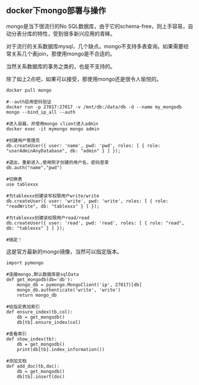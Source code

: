 ## docker下mongo部署与操作

mongo是当下很流行的No SQL数据库，由于它的schema-free，则上手容易，自动分表分库的特性，受到很多新兴应用的青睐。

对于流行的关系数据库mysql，几个缺点。mongo不支持多表查询。如果需要经常关系几个表join，那使用mongo是不合适的。

当然关系数据库的事务之类的，也是不支持的。

除了如上2点吧，如果可以接受，那使用mongo还是很令人愉悦的。

```
docker pull mongo

#--auth启用密码验证
docker run -p 27017:27017 -v /mnt/db:/data/db -d --name my_mongodb mongo --bind_ip_all --auth

#进入容器，并使用mongo client进入admin
docker exec -it mymongo mongo admin

#创建用户管理员
db.createUser({ user: 'name', pwd: 'pwd', roles: [ { role: "userAdminAnyDatabase", db: "admin" } ] });

#退出，重新进入,使用刚才创建的用户名，密码登录
db.auth("name","pwd")

#切换表
use tablexxx

#为tablexxx创建读写权限用户write/write
db.createUser({ user: 'write', pwd: 'write', roles: [ { role: "readWrite", db: "tablexxx" } ] });

#为tablexxx创建读权限用户read/read
db.createUser({ user: 'read', pwd: 'read', roles: [ { role: "read", db: "tablexxx" } ] });

#搞定！

```
这是官方最新的mongo镜像，当然可以指定版本。

```
import pymongo

#连接mongo,默认数据库是sqlData
def get_mongodb(db='db'):
    mongo_db = pymongo.MongoClient('ip', 27017)[db]
    mongo_db.authenticate('write', 'write')
    return mongo_db

#给指定表加索引
def ensure_index(tb,col):
    db = get_mongodb()
    db[tb].ensure_index(col)

#查看索引
def show_index(tb):
    db = get_mongodb()
    print(db[tb].index_information())

#添加文档
def add_doc(tb,doc):
    db = get_mongodb()
    db[tb].insert(doc)
```
